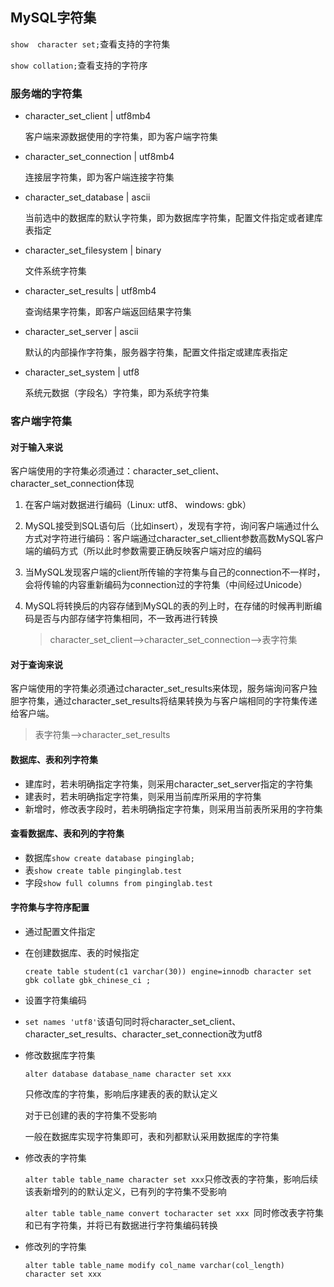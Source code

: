 ## MySQL字符集

``show  character set;``查看支持的字符集

``show collation;``查看支持的字符序

### 服务端的字符集

- character_set_client     | utf8mb4 

  客户端来源数据使用的字符集，即为客户端字符集

- character_set_connection | utf8mb4 

  连接层字符集，即为客户端连接字符集

- character_set_database   | ascii 

  当前选中的数据库的默认字符集，即为数据库字符集，配置文件指定或者建库表指定

- character_set_filesystem | binary 

  文件系统字符集

- character_set_results    | utf8mb4 

  查询结果字符集，即客户端返回结果字符集

- character_set_server     | ascii 

  默认的内部操作字符集，服务器字符集，配置文件指定或建库表指定

- character_set_system     | utf8

  系统元数据（字段名）字符集，即为系统字符集

### 客户端字符集

#### 对于输入来说

客户端使用的字符集必须通过：character_set_client、character_set_connection体现

1. 在客户端对数据进行编码（Linux: utf8、 windows: gbk）

2. MySQL接受到SQL语句后（比如insert），发现有字符，询问客户端通过什么方式对字符进行编码：客户端通过character_set_cllient参数高数MySQL客户端的编码方式（所以此时参数需要正确反映客户端对应的编码

3. 当MySQL发现客户端的client所传输的字符集与自己的connection不一样时，会将传输的内容重新编码为connection过的字符集（中间经过Unicode）

4. MySQL将转换后的内容存储到MySQL的表的列上时，在存储的时候再判断编码是否与内部存储字符集相同，不一致再进行转换

   > character_set_client-->character_set_connection-->表字符集

#### 对于查询来说

客户端使用的字符集必须通过character_set_results来体现，服务端询问客户独胆字符集，通过character_set_results将结果转换为与客户端相同的字符集传递给客户端。

> 表字符集-->character_set_results

#### 数据库、表和列字符集

- 建库时，若未明确指定字符集，则采用character_set_server指定的字符集
- 建表时，若未明确指定字符集，则采用当前库所采用的字符集
- 新增时，修改表字段时，若未明确指定字符集，则采用当前表所采用的字符集

#### 查看数据库、表和列的字符集

- 数据库``show create database pinginglab;``
- 表``show create table pinginglab.test``
- 字段``show full columns from pinginglab.test``

#### 字符集与字符序配置

- 通过配置文件指定

- 在创建数据库、表的时候指定

  `` create table student(c1 varchar(30)) engine=innodb character set gbk collate gbk_chinese_ci ; ``


- 设置字符集编码

- ``set names 'utf8'``该语句同时将character_set_client、character_set_results、character_set_connection改为utf8

- 修改数据库字符集

  ``alter database database_name character set xxx``

  只修改库的字符集，影响后序建表的表的默认定义

  对于已创建的表的字符集不受影响

  一般在数据库实现字符集即可，表和列都默认采用数据库的字符集

- 修改表的字符集

  ``alter table table_name character set xxx``只修改表的字符集，影响后续该表新增列的的默认定义，已有列的字符集不受影响

  ``alter table table_name convert tocharacter set xxx ``同时修改表字符集和已有字符集，并将已有数据进行字符集编码转换

- 修改列的字符集

  ``alter table table_name modify col_name varchar(col_length) character set xxx``